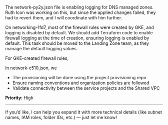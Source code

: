 The network-py2y.json file is enabling logging for DNS managed zones. Ruth Icon was working on this, but since the applied changes failed, they had to revert them, and I will coordinate with him further.

On networking-1fd7, most of the firewall rules were created by GKE, and logging is disabled by default. We should add Terraform code to enable firewall logging at the time of creation, ensuring logging is enabled by default. This task should be moved to the Landing Zone team, as they manage the default logging values.

For GKE-created firewall rules,

In network-c510.json, we 




* The provisioning will be done using the project provisioning repo
* Ensure naming conventions and organization policies are followed
* Validate connectivity between the service projects and the Shared VPC

**Priority:** High

---

If you’d like, I can help you expand it with more technical details (like subnet names, IAM roles, folder IDs, etc.) — just let me know!
